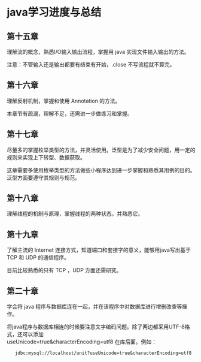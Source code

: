 # java学习进度与总结

## 第十五章 

理解流的概念，熟悉I/O输入输出流程，掌握用 java 实现文件输入输出的方法。

 注意：不管输入还是输出都要有结束有开始，.close 不写流程就不算完。

## 第十六章 

 理解反射机制，掌握和使用 Annotation 的方法。

 本章节有疏漏，理解不足，还需进一步做练习和掌握。

## 第十七章 

 尽量多的掌握枚举类型的方法，并灵活使用。泛型是为了减少安全问题，用一定的规则来实现上下转型、数据获取。

 这章需要多使用枚举类型的方法做些小程序达到进一步掌握和熟悉其用例的目的。泛型方面要遵守其规则与规范。

## 第十八章 

 理解线程的机制与原理，掌握线程的两种状态。并熟悉它。

## 第十九章 

 了解主流的 Internet 连接方式，知道端口和套接字的意义，能够用java写出基于 TCP 和 UDP 的通信程序。

 目前比较熟悉的只有 TCP ，UDP 方面还需研究。

## 第二十章

 学会将 java 程序与数据库连在一起，并在该程序中对数据库进行增删改查等操作。

 将java程序与数据库相连的时候要注意文字编码问题。除了两边都采用UTF-8格式，还可以添加  
 useUnicode=true&characterEncoding=utf8 在库后面。例如：
```
   jdbc:mysql://localhost/unit?useUnicode=true&characterEncoding=utf8